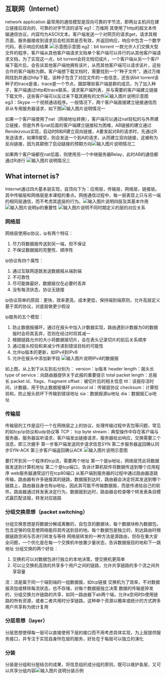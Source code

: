 ## 互联网（Internet）
network application
最常用的通信模型是双向可靠的字节流，即两台主机间在建立链接后双向的、可靠的对字节流的读写
eg1：万维网
其使用了http的超文本传输通信协议，内容均为ASCII文本。客户端发送一个对网页的请求get，请求其根页面，服务器接收到请求后会检测其是否有效，并返回响应，响应中包含一个数字代码，表示响应的结果
![示意图](/imgs/2025-06-28/lTwR2uCad48xJq7N.png)示意图
eg2：bit torrent
一款允许人们交换大型文件的程序，客户端从其他客户端请求文档单个客户端可以并行的从其他客户端请求文档，为了实现这一点，bit torrent会将文档切成片，一个客户端从另一个客户端下载片后，会告诉其他客户端他拥有该片，从而其他客户端可以请求该片，这些合作的客户端称为群。客户端想下载文档时，需要找到一个“种子文件”，通过万维网找到并通过http下载，该种子包含了对应文件的一些信息，还告诉bit torrent该种子的trace是谁，trace是一个节点，跟踪哪些客户端是群的成员，为了加入种子，客户端通过http和trace联系，请求客户端列表，并与需要的客户端建立链接下载文件，这些客户端可以反过来下载其拥有的文件![输入图片说明](/imgs/2025-06-28/EDjLhI0IqyHiKTZl.png)示意图
eg3：Skype
一个视频通话程序。一般情况下，两个客户端直接建立链接通信而非从专用服务器请求，如下图![输入图片说明](/imgs/2025-06-28/zh2B4EbJclsz06Kl.png)情况一

如果一个客户端使用了nat（网络地址转换），客户端可以通过nat轻松的与外界建立链接，但是外界与nat后面的客户端建立链接较为困难，AB链接的建立通过Rendezvous实现，启动时B和R建立双向链接，A要发起对B的请求时，先通过R发送请求，如果B接受，则会发送一个到A的请求，从而建立双向链接，这被称为反向链接，因为其颠倒了启动链接的预期方向![输入图片说明](/imgs/2025-06-28/RbIt6jx7ruIfpcu7.png)情况二

如果两个客户端都在nat后面，则使用另一个中继服务器Relay，此时AB的通信都通过R进行
![输入图片说明](/imgs/2025-06-28/gWSBUO9xmsyjRgvR.png)情况三

## What internet is?
Internet通过四大基本层实现，自顶向下为：应用层，传输层，网络层，链接层。其中传输层和网络层是本课程的重点。网络通信过程中，每一层表现上只与另一端的相同层通信，而不考虑其底层的行为。![输入图片说明](/imgs/2025-06-28/K73I51roUpjp1YVx.png)四层及其基本作用
![输入图片说明](/imgs/2025-06-28/vwJAPyZSraEVCbYW.png)ip的重要性
![输入图片说明](/imgs/2025-06-28/e0c8PKplYmKJXbQf.png)不同时期定义的层的对应关系

### 网络层
网络层使用ip协议，ip有两个特征：
1. 尽力将数据报传送到另一端，但不保证
2. 不保证数据报的完整性、顺序性

ip协议有四个属性：
1. 通过互联网逐跳发送数据报从端到端
4. 不可靠性
5. 尽可能做最好，数据报仅在必要时丢弃
6. 没有每流状态，协议无链接

ip协议简单的原因：更快，效率更高，成本更低，保持端到端原则，允许高层定义基于其的协议，对底层做更少假设

ip服务的五个模型：
1. 防止数据报循环，通过在报头中加入计数器实现，路由遇到计数器为0的数据报时会将其丢弃，否则在经过时将其减一
2. 根据链路允许的大小将数据报切片，会在表头记录切片的前后关系顺序
3. 通过报头校验和来减少传递到错误目标的可能性
4. 允许ip版本的更新，如IPv4到IPv6
5. 允许在报头中添加新字段
![输入图片说明](/imgs/2025-06-28/0iEQHWU2wAumbq0Z.png)IPv4的数据报

如上图，从上到下从左到右分别为：
version：ip版本
header length：报头长
type of service：向路由器提供关于此报的重要提示
total packet length：总报长
packet id、flags、fragment offset：被切片后的相关信息
ttl：该报存活时间，计数器，用于防止数据报循环
protocol id：传输层协议
checksum：计算校验和，防止报头损坏下传输到错误地址
sia：数据报源ip地址
dia：数据报汇ip地址

### 传输层
传输层的工作是运行一个在网络层之上的协议，处理传输过程中丢包等问题，常见的如tcp/ip协议和udp协议等
TCP：
tcp byte stream：典型操作中存在客户端与服务器，服务器监听请求，客户端发出链接请求，服务器给出响应，交换需要三个消息，即三次握手
第一步客户端发送同步请求信息SYN
第二步服务器返回确认同步SYN-ACK
第三步客户端返回确认ACK
![输入图片说明](/imgs/2025-06-28/SQ86TI8MgOOrxaJR.png)示意图

要打开到另一个程序的tcp流，需要两个地址
第一个是ip地址，网络层凭此将数据报发送到计算机地址
第二个是tcp端口，告诉计算机软件将数据传送到哪个应用程序
web服务器通常运行在tcp80端口
从客户端到服务器的过程中通过路由器逐跳传输，路由器有许多链接其的链路，数据报到达时，路由器会决定将其发送到哪个链路上，路由器自身也有ip地址，因此其可能不传输数据报，而是传递给自己的软件。路由器通过转发表决定行为，数据报到达时，路由器会检查哪个转发表条目模式最匹配该报，转发对应链路
### 分组交换思想（packet switching）
分组交换思想是将数据分解成离散的，自包含的数据块，每个数据块称为数据包，包含足够的信息使网络能将其传送到目的地。每个数据包是独立的，到达路由时根据链路空闲与否进行转发与等待
网络层转发的一种方法是源路由，但存在重大安全问题，一个优化是在每一个交换机中放置少量状态，告诉数据报目的地和下一跳地址
分组交换的两个好处：
1. 交换机可以对数据包进行独立的本地决策，使交换机更简单
2. 可以让交换机高效的共享多个用户之间的链路，允许共享链路的多个流之间共享容量

流：流是属于同一个端到端的一组数据报，如tcp链接
交换机为了效率，不对数据报添加或移除每流状态，也不存储，对每个数据报独立决策
数据的传输是猝发的，分组交换允许链路的共享，如同一路由器下ab两个端，允许a空闲时b使用链路的所有资源，或者二者共用时分享链路，这种单个资源以概率或统计的方式跨多用户共享称为统计复用
### 分层思想（layer）
分层思想使得每一层可以直接使用下层的接口而不用考虑具体实现，为上层提供服务接口，并专注于实现自身所在层的服务，好处在于每层可以独立的演化
### 分装
分装是分组和分层结合的成果，将信息组织成分组的原则，既可以维护各层，又可以共享分组内容![输入图片说明](/imgs/2025-07-02/JXzjFLFF0VuAC8yM.png)分装示例


<!--stackedit_data:
eyJoaXN0b3J5IjpbMTcxMTEyNjEwOCwtMTEwNjczMDM0LDE5Nz
c2NDIyMTQsODE2NzcwNTIyLDUyODUzMDc3NSwtOTU4ODkwNjMs
LTY4MDA1MTgzOF19
-->